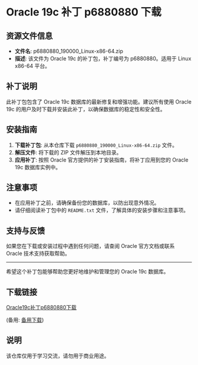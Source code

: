 # Oracle 19c 补丁 p6880880 下载

## 资源文件信息

- **文件名**: p6880880_190000_Linux-x86-64.zip
- **描述**: 该文件为 Oracle 19c 的补丁包，补丁编号为 p6880880。适用于 Linux x86-64 平台。

## 补丁说明

此补丁包包含了 Oracle 19c 数据库的最新修复和增强功能。建议所有使用 Oracle 19c 的用户及时下载并安装此补丁，以确保数据库的稳定性和安全性。

## 安装指南

1. **下载补丁包**: 从本仓库下载 `p6880880_190000_Linux-x86-64.zip` 文件。
2. **解压文件**: 将下载的 ZIP 文件解压到本地目录。
3. **应用补丁**: 按照 Oracle 官方提供的补丁安装指南，将补丁应用到您的 Oracle 19c 数据库实例中。

## 注意事项

- 在应用补丁之前，请确保备份您的数据库，以防出现意外情况。
- 请仔细阅读补丁包中的 `README.txt` 文件，了解具体的安装步骤和注意事项。

## 支持与反馈

如果您在下载或安装过程中遇到任何问题，请查阅 Oracle 官方文档或联系 Oracle 技术支持获取帮助。

---

希望这个补丁包能够帮助您更好地维护和管理您的 Oracle 19c 数据库。

## 下载链接
[Oracle19c补丁p6880880下载](https://pan.quark.cn/s/63c4fd34ab49) 

(备用: [备用下载](https://pan.baidu.com/s/12qmqbrGt22ZKZHTH2t_EcQ?pwd=1234))

## 说明

该仓库仅用于学习交流，请勿用于商业用途。
